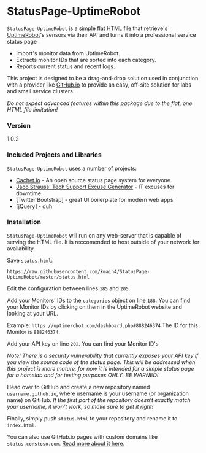 # StatusPage-UptimeRobot

`StatusPage-UptimeRobot` is a simple flat HTML file that retrieve's [UptimeRobot](https://www.uptimerobot.com "Uptime Robot's Homepage")'s sensors via their API and turns it into a professional service status page .

  - Import's monitor data from UptimeRobot.
  - Extracts monitor IDs that are sorted into each category.
  - Reports current status and recent logs.

This project is designed to be a drag-and-drop solution used in conjunction with a provider like [GitHub.io](https://pages.github.com/) to provide an easy, off-site solution for labs and small service clusters. 

*Do not expect advanced features within this package due to the flat, one HTML file limitation!*


### Version
1.0.2

### Included Projects and Libraries

`StatusPage-UptimeRobot` uses a number of projects:

* [Cachet.io](https://github.com/CachetHQ/Cachet) - An open source status page system for everyone.
* [Jaco Strauss' Tech Support Excuse Generator](http://www.strauss.za.com/sla/support.asp) - IT excuses for downtime.
* [Twitter Bootstrap] - great UI boilerplate for modern web apps
* [jQuery] - duh

### Installation

`StatusPage-UptimeRobot` will run on any web-server that is capable of serving the HTML file. It is reccomended to host outside of your network for availability.

Save `status.html`:
```
https://raw.githubusercontent.com/kmain4/StatusPage-UptimeRobot/master/status.html
````

Edit the configuration between lines `185` and `205`. 

Add your Monitors' IDs to the `categories` object on line `188`. You can find your Monitor IDs by clicking on them in the UptimeRobot website and looking at your URL. 

Example: `https://uptimerobot.com/dashboard.php#888246374` The ID for this Monitor is `888246374`.

Add your API key on line `202`.  You can find your Monitor ID's 

*Note! There is a security vulnerability that currently exposes your API key if you view the source code of the status page. This will be addressed when this project is more mature, for now it is intended for a simple status page for a homelab and for testing purposes ONLY. BE WARNED!*

Head over to GitHub and create a new repository named `username.github.io`, where username is your username (or organization name) on GitHub. *If the first part of the repository doesn’t exactly match your username, it won’t work, so make sure to get it right!*

Finally, simply push `status.html` to your repository and rename it to `index.html`.

You can also use GitHub.io pages with custom domains like `status.constoso.com`. [Read more about it here.](https://help.github.com/articles/quick-start-setting-up-a-custom-domain/)
